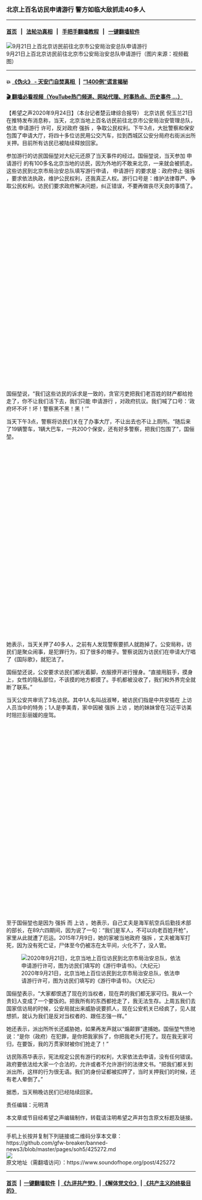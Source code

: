 ### 北京上百名访民申请游行 警方如临大敌抓走40多人
------------------------

#### [首页](https://github.com/gfw-breaker/banned-news3/blob/master/README.md) &nbsp;&nbsp;|&nbsp;&nbsp; [法轮功真相](https://github.com/begood0513/basic/blob/master/README.md)  &nbsp;&nbsp;|&nbsp;&nbsp; [手把手翻墙教程](https://github.com/gfw-breaker/guides/wiki)  &nbsp;&nbsp;|&nbsp;&nbsp; [一键翻墙软件](https://github.com/gfw-breaker/nogfw/blob/master/README.md)  



<div><img alt="9月21日上百北京访民前往北京市公安局治安总队申请游行" src="https://img.soundofhope.org/2020-09/1600938236086.png"/>
<br/><figcaption class="caption">
 9月21日上百北京访民前往北京市公安局治安总队申请游行（图片来源：视频截图）
</figcaption></div><hr/>

#### 💥 [《伪火》 - 天安门自焚真相 ](http://158.247.195.190:10000/videos/blog/weihuo.html)&nbsp; |&nbsp; [“1400例”谎言揭秘  ](http://158.247.195.190:10000/videos/blog/jiexi1400.html)

#### [ 🎬  翻墙必看视频（YouTube热门频道、网站代理、时事热点、历史事件 ...）](https://github.com/gfw-breaker/links/blob/master/banned.md)

<div><div class="Content__Wrapper sc-1bvya0-0 grZQxZ">
 <p class="meta-top">
  <span class="meta">
   【希望之声2020年9月24日】（本台记者楚云珒综合报导）
  </span>
  <ok href="/term/41841">
   北京访民
  </ok>
  倪玉兰21日在推特发布消息称，当天，北京当地上百名访民前往北京市公安局治安管理总队，依法
  <ok href="/term/383119">
   申请游行
  </ok>
  许可，反对政府
  <ok href="/term/10208">
   强拆
  </ok>
  ，争取公民权利。下午3点，大批警察和保安包围了申请大厅，将四十多位访民用公交汽车，拉到西城区公安分局府右街派出所关押。目前所有访民已被陆续释放回家。
 </p>
 <p>
  参加游行的访民国俪堃对大纪元还原了当天事件的经过。国俪堃说，当天参加
  <ok href="/term/383119">
   申请游行
  </ok>
  的有100多名北京当地的访民，因为外地的不敢来北京，一来就会被抓走。这些访民到北京市局治安总队填写游行申请，
  <ok href="/term/383119">
   申请游行
  </ok>
  的要求是：政府停止
  <ok href="/term/10208">
   强拆
  </ok>
  ，要求依法执政，维护公民权利，还我真正人权。游行口号是：维护法律尊严、争取公民权利。访民们要求政府解决问题，纠正错误，不要再做丧尽天良的事情了。
 </p>
 <div class="soh-embed">
  <div class="soh-embed-inner">
   <div class="iframely-embed" style="max-width: 550px;">
    <div class="iframely-responsive" style="padding-bottom: 100%;">
    </div>
   </div>
  </div>
 </div>
 <p>
  国俪堃说，“我们这些访民的诉求是一致的，贪官污吏把我们老百姓的财产都给抢走了，你不让我们活下去，我们只能
  <ok href="/term/383119">
   申请游行
  </ok>
  ，对政府抗议。我们喊了口号：‘政府坏不坏！坏！警察黑不黑！黑！’”
 </p>
 <p>
  当天下午3点，警察将访民们关在了办事大厅，不让出去也不让上厕所。“随后来了19辆警车，1辆大巴车，一共200个保安，还有好多警察，把我们包围了”，国俪堃。
 </p>
 <div class="soh-embed">
  <div class="soh-embed-inner">
   <div class="iframely-embed" style="max-width: 550px;">
    <div class="iframely-responsive" style="padding-bottom: 100%;">
    </div>
   </div>
  </div>
 </div>
 <p>
  她表示，当天关押了40多人，之前有人发现警察要抓人就跑掉了。公安局称，访民们是聚众闹事，是犯罪行为，扣了很多的帽子。警察说因为访民们在申请大厅唱了《国际歌》，就犯法了。
 </p>
 <p>
  国俪堃还说，公安要求访民们都光着脚，衣服撩开进行搜身。“直接用脏手，摸身上，女性的隐私部位，不该摸的地方都摸了。手机都被没收了，我们和外界完全就断了联系。”
 </p>
 <p>
  当天公安共审讯了3名访民。其中1人名叫战淑琴，被访民们指是中共安插在
  <ok href="/term/13350">
   上访
  </ok>
  人员当中的特务；1人是李美青，家中因被
  <ok href="/term/10208">
   强拆
  </ok>
  <ok href="/term/13350">
   上访
  </ok>
  ，她的妹妹曾在习近平访美时阻拦彭丽媛的座驾。
 </p>
 <div class="soh-embed">
  <div class="soh-embed-inner">
   <div class="iframely-embed" style="max-width: 550px;">
    <div class="iframely-responsive" style="padding-bottom: 100%;">
    </div>
   </div>
  </div>
 </div>
 <p>
  至于国俪堃也是因为
  <ok href="/term/10208">
   强拆
  </ok>
  而
  <ok href="/term/13350">
   上访
  </ok>
  。她表示，自己丈夫是海军航空兵后勤技术部的部长，在89六四期间，因为说了一句：“我们是军人，不可以向老百姓开枪”，家里从此就遭了厄运。2015年7月9日，她的家被当地政府
  <ok href="/term/10208">
   强拆
  </ok>
  ，丈夫被海军打死，因为没有死亡证，尸体至今仍被冻在太平间，火化不了，没人管。
 </p>
 <figure class="OImage__StyledFigure-sc-1lfley0-0 hHSfVg">
  <img alt="2020年9月21日，北京当地上百位访民到北京市局治安总队，依法申请游行许可，图为访民们填写的《游行申请书》。（大纪元）" src="https://img.soundofhope.org/2020-09/img_4393-450x708-1600938898343.jpg"/>
  <br/><figcaption>
   2020年9月21日，北京当地上百位访民到北京市局治安总队，依法申请游行许可，图为访民们填写的《游行申请书》。（大纪元）
  </figcaption>
 </figure>
 <p>
  国俪堃表示，“大家都恨透了现在的当权者，现在弄的我们都无家可归。我从一个贵妇人变成了一个要饭的。把我所有的东西都抢走了，我无法生存。上周五我们去国家信访局的时候，公安局就出来威胁说要抓人，现在公安机关已经疯了，见人就想抓，就认为我们是反对当权者的、跟任志强一样。”
 </p>
 <div class="AD_Embed__Wrap-sc-1xslmin-0 igMuqX module desktop">
  <div>
  </div>
 </div>
 <p>
  她还表示，派出所所长还威胁她，如果再发声就以“煽颠罪”逮捕她。国俪堃气愤地说：“是你（政府）在犯罪，是你把我家拆了，你把我老头打死了。现在我无家可归，在要饭，我的万贯家财被你们抢走了！”
 </p>
 <p>
  访民陈燕华表示，宪法规定公民有游行的权利，大家依法去申请，没有任何错误。政府要依法给大家一个合法的，允许或者不允许游行的法律文书。“把我们都关到派出所，这样的行为很无语。我们的身份证都被扣押了，当时关押我们的时候，还有老人晕倒了。”
 </p>
 <p>
  据悉，当天稍晚访民们已经陆续回家。
 </p>
 <p class="meta-btm">
  责任编辑：元明清
 </p>
 <p class="meta-btm">
  本文章或节目经希望之声编辑制作，转载请注明希望之声并包含原文标题及链接。
 </p>
</div>
</div>
<hr/>
手机上长按并复制下列链接或二维码分享本文章：<br/>
https://github.com/gfw-breaker/banned-news3/blob/master/pages/soh5/425272.md <br/>
<a href='https://github.com/gfw-breaker/banned-news3/blob/master/pages/soh5/425272.md'><img src='https://github.com/gfw-breaker/banned-news3/blob/master/pages/soh5/425272.md.png'/></a> <br/>
原文地址（需翻墙访问）：https://www.soundofhope.org/post/425272


------------------------
#### [首页](https://github.com/gfw-breaker/banned-news3/blob/master/README.md) &nbsp;|&nbsp; [一键翻墙软件](https://github.com/gfw-breaker/nogfw/blob/master/README.md) &nbsp;| [《九评共产党》](https://github.com/gfw-breaker/9ping.md/blob/master/README.md#九评之一评共产党是什么) | [《解体党文化》](https://github.com/gfw-breaker/jtdwh.md/blob/master/README.md) | [《共产主义的终极目的》](https://github.com/gfw-breaker/gczydzjmd.md/blob/master/README.md)


<img src='http://gfw-breaker.win/banned-news3/pages/soh5/425272.md' width='0px' height='0px'/>